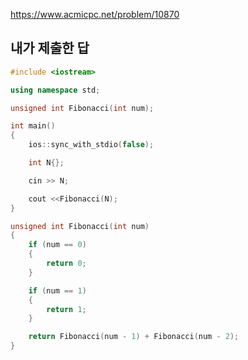 https://www.acmicpc.net/problem/10870

내가 제출한 답
--------------
```cpp
#include <iostream>

using namespace std;

unsigned int Fibonacci(int num);

int main()
{
    ios::sync_with_stdio(false);

    int N{};

    cin >> N;

    cout <<Fibonacci(N);
}

unsigned int Fibonacci(int num)
{
    if (num == 0)
    {
        return 0;
    }

    if (num == 1)
    {
        return 1;
    }

    return Fibonacci(num - 1) + Fibonacci(num - 2);
}
```
